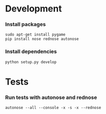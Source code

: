 Development
==================

### Install packages

    sudo apt-get install pygame
    pip install nose rednose autonose

### Install dependencies

    python setup.py develop

Tests
==================

### Run tests with autonose and rednose

    autonose --all --console -x -s -x --rednose

